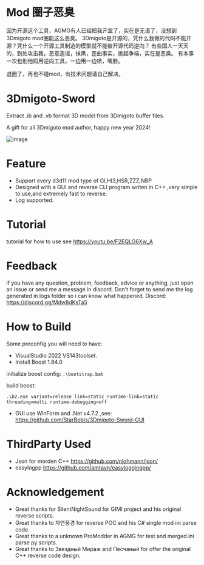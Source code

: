 # Mod 圈子恶臭
因为开源这个工具，AGMG有人已经把我开盒了，实在是无语了，没想到3Dmigoto mod圈能这么恶臭。
3Dmigoto是开源的，凭什么我做的代码不能开源？凭什么一个开源工具制造的模型就不能被开源代码逆向？
有些国人一天天的，到处攻击我，恶意造谣，抹黑，歪曲事实，挑起争端，实在是恶臭。
有本事一次也别他妈用逆向工具，一边用一边喷，嘴脸。

退圈了，再也不碰mod，有技术问题请自己解决。

# 3Dmigoto-Sword
Extract .ib and .vb format 3D model from 3Dmigoto buffer files.

A gift for all 3Dmigoto mod author, happy new year 2024!

![image](https://github.com/StarBobis/3Dmigoto-Sword/assets/151726114/4cb2c03b-6f28-4cd2-8b5a-17a30e25a482)

# Feature
- Support every d3d11 mod type of GI,HI3,HSR,ZZZ,NBP
- Designed with a GUI and reverse CLI program writen in C++ ,very simple to use,and extremely fast to reverse.
- Log supported.

# Tutorial
tutorial for how to use see https://youtu.be/F2EQLG6Xw_A

# Feedback
if you have any question, problem, feedback, advice or anything, just open an issue or send me a message in discord.
Don't forget to send me the log generated in logs folder so i can know what happened.
Discord:  https://discord.gg/Mdw8dKsTa5

# How to Build 
Some preconfig you will need to have:
- VisualStudio 2022  VS143toolset.
- Install Boost 1.84.0


initialize boost config:
```.\bootstrap.bat```

build boost: 

```.\b2.exe variant=release link=static runtime-link=static threading=multi runtime-debugging=off```


- GUI use WinForm and .Net v4.7.2 ,see: https://github.com/StarBobis/3Dmigoto-Sword-GUI

# ThirdParty Used
- Json for morden C++ https://github.com/nlohmann/json/
- easylogpp https://github.com/amrayn/easyloggingpp/

# Acknowledgement
- Great thanks for SilentNightSound for GIMI project and his original reverse scripts.
- Great thanks to 자연풍경 for reverse POC and his C# single mod ini parse code.
- Great thanks to a unknown ProModder in AGMG for test and merged.ini parse py scripts.
- Great thanks to Звездный Мираж and Песчаный for offer the original C++ reverse code design.

